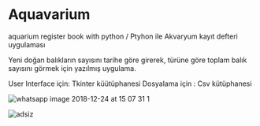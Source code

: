 # Aquavarium
aquarium register book with python /  Ptyhon ile Akvaryum kayıt defteri uygulaması 

Yeni doğan balıkların sayısını tarihe göre girerek, türüne göre toplam balık sayısını görmek için yazılmış uygulama.


User Interface için: Tkinter küütüphanesi
Dosyalama için : Csv kütüphanesi


![whatsapp image 2018-12-24 at 15 07 31 1](https://user-images.githubusercontent.com/28316968/50399112-1a546600-078e-11e9-9c35-ebdf01742cb9.jpeg)



![adsiz](https://user-images.githubusercontent.com/28316968/50399107-11639480-078e-11e9-8927-020f927e321d.png)

